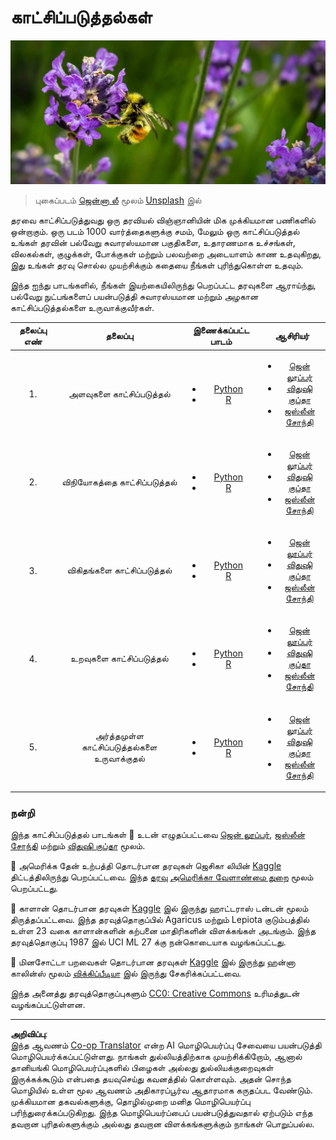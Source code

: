 <!--
CO_OP_TRANSLATOR_METADATA:
{
  "original_hash": "1441550a0d789796b2821e04f7f4cc94",
  "translation_date": "2025-10-11T15:53:07+00:00",
  "source_file": "3-Data-Visualization/README.md",
  "language_code": "ta"
}
-->
# காட்சிப்படுத்தல்கள்

![ஒரு லாவெண்டர் மலரின் மீது ஒரு தேனீ](../../../translated_images/bee.0aa1d91132b12e3a8994b9ca12816d05ce1642010d9b8be37f8d37365ba845cf.ta.jpg)
> புகைப்படம் <a href="https://unsplash.com/@jenna2980?utm_source=unsplash&utm_medium=referral&utm_content=creditCopyText">ஜென்னா லீ</a> மூலம் <a href="https://unsplash.com/s/photos/bees-in-a-meadow?utm_source=unsplash&utm_medium=referral&utm_content=creditCopyText">Unsplash</a> இல்

தரவை காட்சிப்படுத்துவது ஒரு தரவியல் விஞ்ஞானியின் மிக முக்கியமான பணிகளில் ஒன்றாகும். ஒரு படம் 1000 வார்த்தைகளுக்கு சமம், மேலும் ஒரு காட்சிப்படுத்தல் உங்கள் தரவின் பல்வேறு சுவாரஸ்யமான பகுதிகளை, உதாரணமாக உச்சங்கள், விலகல்கள், குழுக்கள், போக்குகள் மற்றும் பலவற்றை அடையாளம் காண உதவுகிறது, இது உங்கள் தரவு சொல்ல முயற்சிக்கும் கதையை நீங்கள் புரிந்துகொள்ள உதவும்.

இந்த ஐந்து பாடங்களில், நீங்கள் இயற்கையிலிருந்து பெறப்பட்ட தரவுகளை ஆராய்ந்து, பல்வேறு நுட்பங்களைப் பயன்படுத்தி சுவாரஸ்யமான மற்றும் அழகான காட்சிப்படுத்தல்களை உருவாக்குவீர்கள்.

| தலைப்பு எண் | தலைப்பு | இணைக்கப்பட்ட பாடம் | ஆசிரியர் |
| :-----------: | :--: | :-----------: | :----: |
| 1. | அளவுகளை காட்சிப்படுத்தல் | <ul> <li> [Python](09-visualization-quantities/README.md)</li>  <li>[R](../../../3-Data-Visualization/R/09-visualization-quantities) </li> </ul>|<ul> <li> [ஜென் லூப்பர்](https://twitter.com/jenlooper)</li><li> [விதுஷி குப்தா](https://github.com/Vidushi-Gupta)</li> <li>[ஜஸ்லீன் சோந்தி](https://github.com/jasleen101010)</li></ul> |
| 2. | விநியோகத்தை காட்சிப்படுத்தல் | <ul> <li> [Python](10-visualization-distributions/README.md)</li>  <li>[R](../../../3-Data-Visualization/R/10-visualization-distributions) </li> </ul>|<ul> <li> [ஜென் லூப்பர்](https://twitter.com/jenlooper)</li><li> [விதுஷி குப்தா](https://github.com/Vidushi-Gupta)</li> <li>[ஜஸ்லீன் சோந்தி](https://github.com/jasleen101010)</li></ul> |
| 3. | விகிதங்களை காட்சிப்படுத்தல் | <ul> <li> [Python](11-visualization-proportions/README.md)</li>  <li>[R](../../../3-Data-Visualization) </li> </ul>|<ul> <li> [ஜென் லூப்பர்](https://twitter.com/jenlooper)</li><li> [விதுஷி குப்தா](https://github.com/Vidushi-Gupta)</li> <li>[ஜஸ்லீன் சோந்தி](https://github.com/jasleen101010)</li></ul> |
| 4. | உறவுகளை காட்சிப்படுத்தல் | <ul> <li> [Python](12-visualization-relationships/README.md)</li>  <li>[R](../../../3-Data-Visualization) </li> </ul>|<ul> <li> [ஜென் லூப்பர்](https://twitter.com/jenlooper)</li><li> [விதுஷி குப்தா](https://github.com/Vidushi-Gupta)</li> <li>[ஜஸ்லீன் சோந்தி](https://github.com/jasleen101010)</li></ul> |
| 5. | அர்த்தமுள்ள காட்சிப்படுத்தல்களை உருவாக்குதல் | <ul> <li> [Python](13-meaningful-visualizations/README.md)</li>  <li>[R](../../../3-Data-Visualization) </li> </ul>|<ul> <li> [ஜென் லூப்பர்](https://twitter.com/jenlooper)</li><li> [விதுஷி குப்தா](https://github.com/Vidushi-Gupta)</li> <li>[ஜஸ்லீன் சோந்தி](https://github.com/jasleen101010)</li></ul> |

### நன்றி

இந்த காட்சிப்படுத்தல் பாடங்கள் 🌸 உடன் எழுதப்பட்டவை [ஜென் லூப்பர்](https://twitter.com/jenlooper), [ஜஸ்லீன் சோந்தி](https://github.com/jasleen101010) மற்றும் [விதுஷி குப்தா](https://github.com/Vidushi-Gupta) மூலம்.

🍯 அமெரிக்க தேன் உற்பத்தி தொடர்பான தரவுகள் ஜெசிகா லியின் [Kaggle](https://www.kaggle.com/jessicali9530/honey-production) திட்டத்திலிருந்து பெறப்பட்டவை. இந்த [தரவு](https://usda.library.cornell.edu/concern/publications/rn301137d) [அமெரிக்கா வேளாண்மை துறை](https://www.nass.usda.gov/About_NASS/index.php) மூலம் பெறப்பட்டது.

🍄 காளான் தொடர்பான தரவுகள் [Kaggle](https://www.kaggle.com/hatterasdunton/mushroom-classification-updated-dataset) இல் இருந்து ஹாட்டராஸ் டன்டன் மூலம் திருத்தப்பட்டவை. இந்த தரவுத்தொகுப்பில் Agaricus மற்றும் Lepiota குடும்பத்தில் உள்ள 23 வகை காளான்களின் கற்பனை மாதிரிகளின் விளக்கங்கள் அடங்கும். இந்த தரவுத்தொகுப்பு 1987 இல் UCI ML 27 க்கு நன்கொடையாக வழங்கப்பட்டது.

🦆 மினசோட்டா பறவைகள் தொடர்பான தரவுகள் [Kaggle](https://www.kaggle.com/hannahcollins/minnesota-birds) இல் இருந்து ஹன்னா காலின்ஸ் மூலம் [விக்கிப்பீடியா](https://en.wikipedia.org/wiki/List_of_birds_of_Minnesota) இல் இருந்து சேகரிக்கப்பட்டவை.

இந்த அனைத்து தரவுத்தொகுப்புகளும் [CC0: Creative Commons](https://creativecommons.org/publicdomain/zero/1.0/) உரிமத்துடன் வழங்கப்பட்டுள்ளன.

---

**அறிவிப்பு**:  
இந்த ஆவணம் [Co-op Translator](https://github.com/Azure/co-op-translator) என்ற AI மொழிபெயர்ப்பு சேவையை பயன்படுத்தி மொழிபெயர்க்கப்பட்டுள்ளது. நாங்கள் துல்லியத்திற்காக முயற்சிக்கிறோம், ஆனால் தானியங்கி மொழிபெயர்ப்புகளில் பிழைகள் அல்லது துல்லியக்குறைவுகள் இருக்கக்கூடும் என்பதை தயவுசெய்து கவனத்தில் கொள்ளவும். அதன் சொந்த மொழியில் உள்ள மூல ஆவணம் அதிகாரப்பூர்வ ஆதாரமாக கருதப்பட வேண்டும். முக்கியமான தகவல்களுக்கு, தொழில்முறை மனித மொழிபெயர்ப்பு பரிந்துரைக்கப்படுகிறது. இந்த மொழிபெயர்ப்பைப் பயன்படுத்துவதால் ஏற்படும் எந்த தவறான புரிதல்களுக்கும் அல்லது தவறான விளக்கங்களுக்கும் நாங்கள் பொறுப்பல்ல.